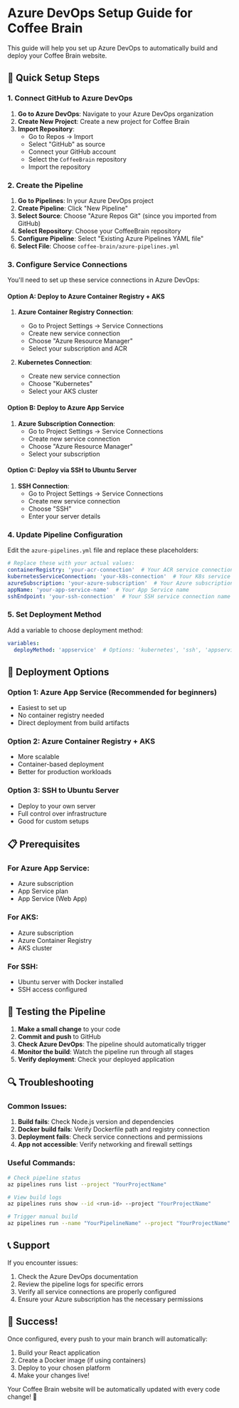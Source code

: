 # Azure DevOps Setup Guide for Coffee Brain

This guide will help you set up Azure DevOps to automatically build and deploy your Coffee Brain website.

## 🚀 Quick Setup Steps

### 1. Connect GitHub to Azure DevOps

1. **Go to Azure DevOps**: Navigate to your Azure DevOps organization
2. **Create New Project**: Create a new project for Coffee Brain
3. **Import Repository**: 
   - Go to Repos → Import
   - Select "GitHub" as source
   - Connect your GitHub account
   - Select the `CoffeeBrain` repository
   - Import the repository

### 2. Create the Pipeline

1. **Go to Pipelines**: In your Azure DevOps project
2. **Create Pipeline**: Click "New Pipeline"
3. **Select Source**: Choose "Azure Repos Git" (since you imported from GitHub)
4. **Select Repository**: Choose your CoffeeBrain repository
5. **Configure Pipeline**: Select "Existing Azure Pipelines YAML file"
6. **Select File**: Choose `coffee-brain/azure-pipelines.yml`

### 3. Configure Service Connections

You'll need to set up these service connections in Azure DevOps:

#### Option A: Deploy to Azure Container Registry + AKS
1. **Azure Container Registry Connection**:
   - Go to Project Settings → Service Connections
   - Create new service connection
   - Choose "Azure Resource Manager"
   - Select your subscription and ACR

2. **Kubernetes Connection**:
   - Create new service connection
   - Choose "Kubernetes"
   - Select your AKS cluster

#### Option B: Deploy to Azure App Service
1. **Azure Subscription Connection**:
   - Go to Project Settings → Service Connections
   - Create new service connection
   - Choose "Azure Resource Manager"
   - Select your subscription

#### Option C: Deploy via SSH to Ubuntu Server
1. **SSH Connection**:
   - Go to Project Settings → Service Connections
   - Create new service connection
   - Choose "SSH"
   - Enter your server details

### 4. Update Pipeline Configuration

Edit the `azure-pipelines.yml` file and replace these placeholders:

```yaml
# Replace these with your actual values:
containerRegistry: 'your-acr-connection'  # Your ACR service connection name
kubernetesServiceConnection: 'your-k8s-connection'  # Your K8s service connection name
azureSubscription: 'your-azure-subscription'  # Your Azure subscription name
appName: 'your-app-service-name'  # Your App Service name
sshEndpoint: 'your-ssh-connection'  # Your SSH service connection name
```

### 5. Set Deployment Method

Add a variable to choose deployment method:

```yaml
variables:
  deployMethod: 'appservice'  # Options: 'kubernetes', 'ssh', 'appservice'
```

## 🔧 Deployment Options

### Option 1: Azure App Service (Recommended for beginners)
- Easiest to set up
- No container registry needed
- Direct deployment from build artifacts

### Option 2: Azure Container Registry + AKS
- More scalable
- Container-based deployment
- Better for production workloads

### Option 3: SSH to Ubuntu Server
- Deploy to your own server
- Full control over infrastructure
- Good for custom setups

## 📋 Prerequisites

### For Azure App Service:
- Azure subscription
- App Service plan
- App Service (Web App)

### For AKS:
- Azure subscription
- Azure Container Registry
- AKS cluster

### For SSH:
- Ubuntu server with Docker installed
- SSH access configured

## 🎯 Testing the Pipeline

1. **Make a small change** to your code
2. **Commit and push** to GitHub
3. **Check Azure DevOps**: The pipeline should automatically trigger
4. **Monitor the build**: Watch the pipeline run through all stages
5. **Verify deployment**: Check your deployed application

## 🔍 Troubleshooting

### Common Issues:

1. **Build fails**: Check Node.js version and dependencies
2. **Docker build fails**: Verify Dockerfile path and registry connection
3. **Deployment fails**: Check service connections and permissions
4. **App not accessible**: Verify networking and firewall settings

### Useful Commands:

```bash
# Check pipeline status
az pipelines runs list --project "YourProjectName"

# View build logs
az pipelines runs show --id <run-id> --project "YourProjectName"

# Trigger manual build
az pipelines run --name "YourPipelineName" --project "YourProjectName"
```

## 📞 Support

If you encounter issues:
1. Check the Azure DevOps documentation
2. Review the pipeline logs for specific errors
3. Verify all service connections are properly configured
4. Ensure your Azure subscription has the necessary permissions

## 🎉 Success!

Once configured, every push to your main branch will automatically:
1. Build your React application
2. Create a Docker image (if using containers)
3. Deploy to your chosen platform
4. Make your changes live!

Your Coffee Brain website will be automatically updated with every code change! 🚀 
